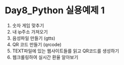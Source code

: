 # Day8_Python 실용예제 1
1. 숫자 게임 맞추기
2. 내 ip주소 가져오기
3. 음성파일 만들기 (gtts)
4. QR 코드 만들기 (qrcode)
5. TEXT파일에 있는 웹사이트들를 읽고 QR코드를 생성하기 
6. 웹크롤링하여 실시간 환율 알아보기